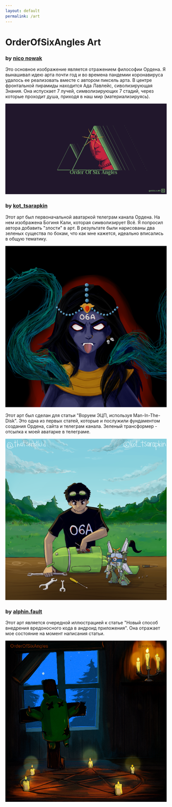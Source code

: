 ```yaml
---
layout: default
permalink: /art
---
```


<style>
    img {
        max-width:100%;
        height:auto;
    }
</style>

# OrderOfSixAngles Art

### by [nico nowak](https://twitter.com/nowk_n)

<p>Это основное изображение является отражением философии Ордена. Я вынашивал идею арта почти год и во времена пандемии коронавируса удалось ее реализовать вместе с автором пиксель арта. В центре фронтальной пирамиды находится Ада Лавлейс, сиволизирующая Знания. Она испускает 7 лучей, символизирующих 7 стадий, через которые проходит душа, приходя в наш мир (материализируясь). </p>

<a href="/assets/images/orderofsixangles_art/ada_art.png"><img src="/assets/images/orderofsixangles_art/ada_art.png" alt="Angles"/></a>

### by [kot_tsarapkin](https://www.instagram.com/kottsarapkin/)

<p>Этот арт был первоначальной аватаркой телеграм канала Ордена. На нем изображена Богиня Кали, которая символизирует Всё. Я попросил автора добавить "злости" в арт. В результате были нарисованы два зеленых существа по бокам, что как мне кажется, идеально вписались в общую тематику.</p>

<a href="/assets/images/orderofsixangles_art/kali.png"><img src="/assets/images/orderofsixangles_art/kali_resized.png" alt="Kali"/></a>

<p>Этот арт был сделан для статьи "Воруем ЭЦП, используя Man-In-The-Disk". Это одна из первых статей, которые и послужили фундаментом создания Ордена, сайта и телеграм канала. Зеленый трансформер - отсылка к моей аватарке в телеграме.</p>

<a href="/assets/images/orderofsixangles_art/man_in_the_disk.png"><img src="/assets/images/orderofsixangles_art/man_in_the_disk_resized.png" alt="Man in the disk"/></a>

### by [alphin.fault](https://www.instagram.com/alphin.fault)

<p>Этот арт является очередной иллюстрацией к статье "Новый способ внедрения вредоносного кода в андроид приложения". Она отражает мое состояние на момент написания статьи.</p>

<a href="/assets/images/orderofsixangles_art/silent_night.png"><img src="/assets/images/orderofsixangles_art/silent_night_resized.png" alt="Silent night"/></a>
